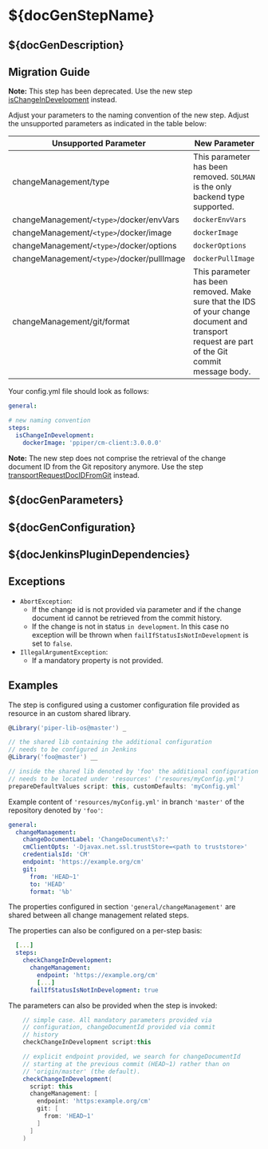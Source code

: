# ${docGenStepName}

## ${docGenDescription}

## Migration Guide

**Note:** This step has been deprecated. Use the new step [isChangeInDevelopment](isChangeInDevelopment.md) instead.

Adjust your parameters to the naming convention of the new step.
Adjust the unsupported parameters as indicated in the table below:

| Unsupported Parameter | New Parameter |
| ------------- | ------------- |
| changeManagement/type | This parameter has been removed. `SOLMAN` is the only backend type supported. |
| changeManagement/`<type>`/docker/envVars | `dockerEnvVars` |
| changeManagement/`<type>`/docker/image | `dockerImage` |
| changeManagement/`<type>`/docker/options | `dockerOptions` |
| changeManagement/`<type>`/docker/pullImage | `dockerPullImage` |
| changeManagement/git/format | This parameter has been removed. Make sure that the IDS of your change document and transport request are part of the Git commit message body. |

Your config.yml file should look as follows:

```yaml
general:

# new naming convention
steps:
  isChangeInDevelopment:
    dockerImage: 'ppiper/cm-client:3.0.0.0'
```

**Note:** The new step does not comprise the retrieval of the change document ID from the Git repository anymore. Use the step [transportRequestDocIDFromGit](transportRequestDocIDFromGit.md) instead.

## ${docGenParameters}

## ${docGenConfiguration}

## ${docJenkinsPluginDependencies}

## Exceptions

* `AbortException`:
  * If the change id is not provided via parameter and if the change document id cannot be retrieved from the commit history.
  * If the change is not in status `in development`. In this case no exception will be thrown when `failIfStatusIsNotInDevelopment` is set to `false`.
* `IllegalArgumentException`:
  * If a mandatory property is not provided.

## Examples

The step is configured using a customer configuration file provided as
resource in an custom shared library.

```groovy
@Library('piper-lib-os@master') _

// the shared lib containing the additional configuration
// needs to be configured in Jenkins
@Library('foo@master') __

// inside the shared lib denoted by 'foo' the additional configuration file
// needs to be located under 'resources' ('resoures/myConfig.yml')
prepareDefaultValues script: this, customDefaults: 'myConfig.yml'
```

Example content of `'resources/myConfig.yml'` in branch `'master'` of the repository denoted by
`'foo'`:

```yaml
general:
  changeManagement:
    changeDocumentLabel: 'ChangeDocument\s?:'
    cmClientOpts: '-Djavax.net.ssl.trustStore=<path to truststore>'
    credentialsId: 'CM'
    endpoint: 'https://example.org/cm'
    git:
      from: 'HEAD~1'
      to: 'HEAD'
      format: '%b'
```

The properties configured in section `'general/changeManagement'` are shared between all change management related steps.

The properties can also be configured on a per-step basis:

```yaml
  [...]
  steps:
    checkChangeInDevelopment:
      changeManagement:
        endpoint: 'https://example.org/cm'
        [...]
      failIfStatusIsNotInDevelopment: true
```

The parameters can also be provided when the step is invoked:

```groovy
    // simple case. All mandatory parameters provided via
    // configuration, changeDocumentId provided via commit
    // history
    checkChangeInDevelopment script:this
```

```groovy
    // explicit endpoint provided, we search for changeDocumentId
    // starting at the previous commit (HEAD~1) rather than on
    // 'origin/master' (the default).
    checkChangeInDevelopment(
      script: this
      changeManagement: [
        endpoint: 'https:example.org/cm'
        git: [
          from: 'HEAD~1'
        ]
      ]
    )
```
